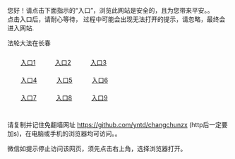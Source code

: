 您好！请点击下面指示的“入口”，浏览此网站是安全的，且为您带来平安。。 <br/>
点击入口后，请耐心等待， 过程中可能会出现无法打开的提示，请忽略，最终会进入网站. </br>

法轮大法在长春<br/>
<div style="padding:10px"><a style="margin:20px" target="_blank" href="https://d6zxkol7lcrg5.cloudfront.net/2Qpsp?zxlugxz" id="ccLink1" rel="nofollow">入口1</a> <a target="_blank" style="margin:20px" href="https://d170whgw919okt.cloudfront.net/2Qpsp?smblhbx" id="ccLink2" rel="nofollow">入口2</a> <a style="margin:20px" target="_blank" href="https://d24k075uewhpgt.cloudfront.net/2Qpsp?jjwdhhrx" id="ccLink3" rel="nofollow">入口3</a></div>

<div style="padding:10px" ><a style="margin:20px" target="_blank" href="https://d6zxkol7lcrg5.cloudfront.net/2Qpsp?zxlugxz" id="ccLink4" rel="nofollow">入口4</a> <a style="margin:20px" href="https://d170whgw919okt.cloudfront.net/2Qpsp?smblhbx" target="_blank" id="ccLink5" rel="nofollow">入口5</a> <a style="margin:20px" href="https://d24k075uewhpgt.cloudfront.net/2Qpsp?jjwdhhrx" target="_blank" id="ccLink6" rel="nofollow">入口6</a></div>

<div style="padding:10px"><a style="margin:20px" target="_blank" href="https://d6zxkol7lcrg5.cloudfront.net/2Qpsp?zxlugxz" id="ccLink7" rel="nofollow">入口7</a> <a style="margin:20px" href="https://d170whgw919okt.cloudfront.net/2Qpsp?smblhbx" target="_blank" id="ccLink8" rel="nofollow">入口8</a> <a style="margin:20px" target="_blank" href="https://d24k075uewhpgt.cloudfront.net/2Qpsp?jjwdhhrx" id="ccLink9" rel="nofollow">入口9</a></div>

<br/>



请复制并记住免翻墙网址 https://github.com/yntd/changchunzx (http后一定要加s)，在电脑或手机的浏览器均可访问。。<br/>

微信如提示停止访问该网页，须先点击右上角，选择浏览器打开。
